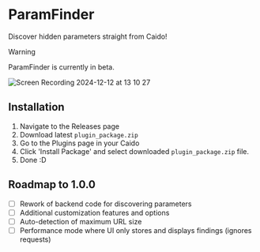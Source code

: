 # ParamFinder
Discover hidden parameters straight from Caido!

> [!WARNING]
> ParamFinder is currently in beta.

![Screen Recording 2024-12-12 at 13 10 27](https://github.com/user-attachments/assets/8a37a8a0-4c2e-4a23-8d0e-bc50169759f6)


## Installation
1. Navigate to the Releases page
2. Download latest `plugin_package.zip`
3. Go to the Plugins page in your Caido
4. Click 'Install Package' and select downloaded `plugin_package.zip` file.
5. Done :D

## Roadmap to 1.0.0
- [ ] Rework of backend code for discovering parameters
- [ ] Additional customization features and options
- [ ] Auto-detection of maximum URL size
- [ ] Performance mode where UI only stores and displays findings (ignores requests)
